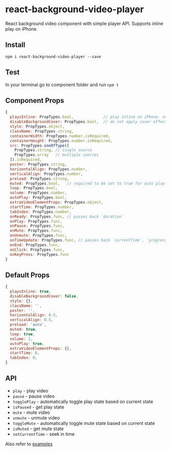 # react-background-video-player
React background video component with simple player API. Supports inline play on iPhone.

## Install
```npm i react-background-video-player --save```

## Test
In your terminal go to component folder and run ```npm t```

## Component Props
```javascript
{
  playsInline: PropTypes.bool,             // play inline on iPhone. avoid triggering native video player
  disableBackgroundCover: PropTypes.bool,  // do not apply cover effect (e.g. disable it for specific screen resolution or aspect ratio)
  style: PropTypes.object,
  className: PropTypes.string,
  containerWidth: PropTypes.number.isRequired,
  containerHeight: PropTypes.number.isRequired,
  src: PropTypes.oneOfType([
    PropTypes.string, // single source
    PropTypes.array   // multiple sources
  ]).isRequired,
  poster: PropTypes.string,
  horizontalAlign: PropTypes.number,
  verticalAlign: PropTypes.number,
  preload: PropTypes.string,
  muted: PropTypes.bool,   // required to be set to true for auto play on mobile in combination with 'autoPlay' option
  loop: PropTypes.bool,
  volume: PropTypes.number,
  autoPlay: PropTypes.bool,
  extraVideoElementProps: PropTypes.object,
  startTime: PropTypes.number,
  tabIndex: PropTypes.number,
  onReady: PropTypes.func, // passes back `duration`
  onPlay: PropTypes.func,
  onPause: PropTypes.func,
  onMute: PropTypes.func,
  onUnmute: PropTypes.func,
  onTimeUpdate: PropTypes.func, // passes back `currentTime`, `progress` and `duration`
  onEnd: PropTypes.func,
  onClick: PropTypes.func,
  onKeyPress: PropTypes.func
}
```

## Default Props
```javascript
{
  playsInline: true,
  disableBackgroundCover: false,
  style: {},
  className: '',
  poster: '',
  horizontalAlign: 0.5,
  verticalAlign: 0.5,
  preload: 'auto',
  muted: true,
  loop: true,
  volume: 1,
  autoPlay: true,
  extraVideoElementProps: {},
  startTime: 0,
  tabIndex: 0,
}
```

## API
* ```play``` - play video
* ```pause``` - pause video
* ```togglePlay``` - automatically toggle play state based on current state
* ```isPaused``` - get play state
* ```mute``` - mute video
* ```unmute``` - unmute video
* ```toggleMute``` - automatically toggle mute state based on current state
* ```isMuted``` - get mute state
* ```setCurrentTime``` - seek in time

Also refer to [examples](https://github.com/Jam3/react-background-video-player/tree/master/test)
